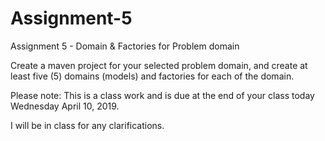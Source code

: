 # Assignment-5
Assignment 5 - Domain &amp; Factories for Problem domain 

Create a maven project for your selected problem domain,
and create at least five (5) domains (models) and factories for each of the domain.

Please note: This is a class work and is due at the end of your class today Wednesday April 10, 2019.

I will be in class for any clarifications.
